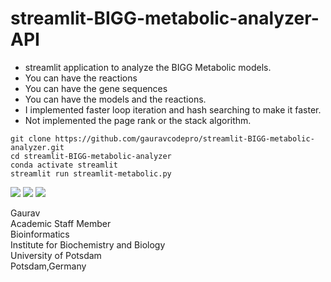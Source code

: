 # streamlit-BIGG-metabolic-analyzer-API

- streamlit application to analyze the BIGG Metabolic models.
- You can have the reactions
- You can have the gene sequences
- You can have the models and the reactions.
- I implemented faster loop iteration and hash searching to make it faster.
- Not implemented the page rank or the stack algorithm. 

```
git clone https://github.com/gauravcodepro/streamlit-BIGG-metabolic-analyzer.git
cd streamlit-BIGG-metabolic-analyzer
conda activate streamlit
streamlit run streamlit-metabolic.py
```

<img src="https://github.com/gauravcodepro/streamlit-BIGG-metabolic-analyzer/blob/main/metabolic1.png">

<img src="https://github.com/gauravcodepro/streamlit-BIGG-metabolic-analyzer/blob/main/metabolic2.png">

<img src="https://github.com/gauravcodepro/streamlit-BIGG-metabolic-analyzer/blob/main/metabolic3.png">

Gaurav \
Academic Staff Member \
Bioinformatics \
Institute for Biochemistry and Biology \
University of Potsdam \
Potsdam,Germany
